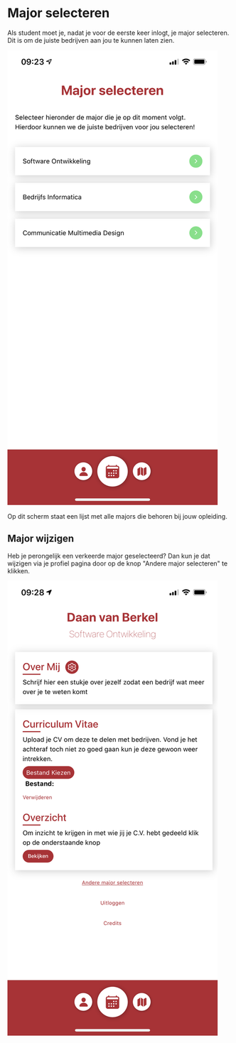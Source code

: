 # Major selecteren

Als student moet je, nadat je voor de eerste keer inlogt, je major selecteren. Dit is om de juiste bedrijven aan jou te kunnen laten zien.

![Major selecteren screenshot](../media/app-major-selecteren.png)

Op dit scherm staat een lijst met alle majors die behoren bij jouw opleiding.

## Major wijzigen

Heb je perongelijk een verkeerde major geselecteerd? Dan kun je dat wijzigen via je profiel pagina door op de knop "Andere major selecteren" te klikken.

![Major wijzigen screenshot](../media/app-profiel.png)
